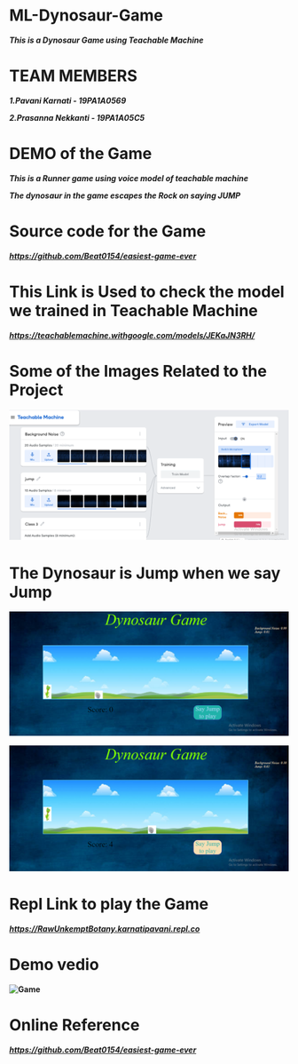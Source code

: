 # ML-Dynosaur-Game
<b><i>This is a Dynosaur Game using Teachable Machine</i></b>

# TEAM MEMBERS

<b><i>1.Pavani Karnati - 19PA1A0569
  
  2.Prasanna Nekkanti - 19PA1A05C5 </i><b>


# DEMO of the Game

<i>This is a Runner game using voice model of teachable machine
  
  The dynosaur in the game escapes the Rock on saying JUMP</i>


# Source code for the Game

<i>https://github.com/Beat0154/easiest-game-ever</i>


# This Link is Used to check the model we trained in Teachable Machine

<i>https://teachablemachine.withgoogle.com/models/JEKaJN3RH/</i>


# Some of the Images Related to the Project

![Game](https://github.com/19PA1A0569/ML---Dynosaur-Game/blob/main/2021-01-27%20(3).png)


# The Dynosaur is Jump when we say Jump

![Game](https://github.com/19PA1A0569/ML---Dynosaur-Game/blob/main/2021-01-28%20(21).png)


![Game](https://github.com/19PA1A0569/ML---Dynosaur-Game/blob/main/2021-01-28%20(4).png)


# Repl Link to play the Game

<i>https://RawUnkemptBotany.karnatipavani.repl.co</i>


# Demo vedio 

![Game](https://youtu.be/qGvlz7uoSMU)


# Online Reference

<i>https://github.com/Beat0154/easiest-game-ever</i>


